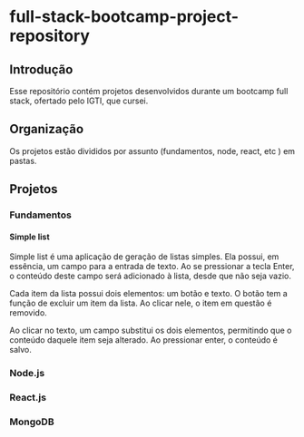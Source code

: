 # full-stack-bootcamp-project-repository

## Introdução

Esse repositório contém projetos desenvolvidos durante um bootcamp full stack, ofertado pelo IGTI, que cursei.

## Organização

Os projetos estão divididos por assunto (fundamentos, node, react, etc ) em pastas.

## Projetos

### Fundamentos

#### Simple list

Simple list é uma aplicação de geração de listas simples. Ela possui, em essência, um campo para a entrada de texto. Ao se pressionar a tecla Enter, o conteúdo deste campo será adicionado à lista, desde que não seja vazio.

Cada item da lista possui dois elementos: um botão e texto. O botão tem a função de excluir um item da lista. Ao clicar nele, o item em questão é removido.

Ao clicar no texto, um campo substitui os dois elementos, permitindo que o conteúdo daquele item seja alterado. Ao pressionar enter, o conteúdo é salvo.

### Node.js

### React.js

### MongoDB
